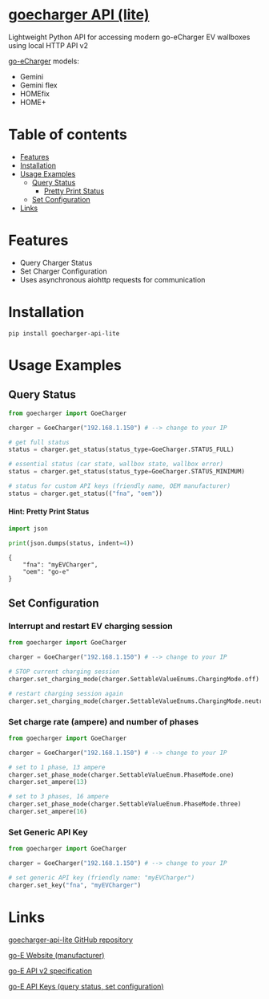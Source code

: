 # [goecharger API (lite)](https://github.com/bkogler/goecharger-api-lite)
Lightweight Python API for accessing modern go-eCharger EV wallboxes using local HTTP API v2

[go-eCharger](https://go-e.com) models:
* Gemini
* Gemini flex
* HOMEfix
* HOME+

# Table of contents
<!-- TOC -->
* [Features](#features)
* [Installation](#installation)
* [Usage Examples](#usage-examples)
  * [Query Status](#query-status)
    * [Pretty Print Status](#pretty-print-status)
  * [Set Configuration](#set-configuration)
* [Links](#links)
<!-- TOC -->

# Features
* Query Charger Status
* Set Charger Configuration
* Uses asynchronous aiohttp requests for communication

# Installation
`pip install goecharger-api-lite`

# Usage Examples

## Query Status
````python
from goecharger import GoeCharger

charger = GoeCharger("192.168.1.150") # --> change to your IP

# get full status
status = charger.get_status(status_type=GoeCharger.STATUS_FULL)

# essential status (car state, wallbox state, wallbox error)
status = charger.get_status(status_type=GoeCharger.STATUS_MINIMUM)

# status for custom API keys (friendly name, OEM manufacturer) 
status = charger.get_status(("fna", "oem"))
````

#### Hint: Pretty Print Status
````python
import json

print(json.dumps(status, indent=4))
````
````
{
    "fna": "myEVCharger",
    "oem": "go-e"
}
````

## Set Configuration

### Interrupt and restart EV charging session
````python
from goecharger import GoeCharger

charger = GoeCharger("192.168.1.150") # --> change to your IP

# STOP current charging session
charger.set_charging_mode(charger.SettableValueEnums.ChargingMode.off)

# restart charging session again
charger.set_charging_mode(charger.SettableValueEnums.ChargingMode.neutral)
````

### Set charge rate (ampere) and number of phases
````python
from goecharger import GoeCharger

charger = GoeCharger("192.168.1.150") # --> change to your IP

# set to 1 phase, 13 ampere
charger.set_phase_mode(charger.SettableValueEnum.PhaseMode.one)
charger.set_ampere(13)

# set to 3 phases, 16 ampere
charger.set_phase_mode(charger.SettableValueEnum.PhaseMode.three)
charger.set_ampere(16)
````

### Set Generic API Key
````python
from goecharger import GoeCharger

charger = GoeCharger("192.168.1.150") # --> change to your IP

# set generic API key (friendly name: "myEVCharger")
charger.set_key("fna", "myEVCharger")
````

# Links
[goecharger-api-lite GitHub repository](https://github.com/bkogler/goecharger-api-lite)

[go-E Website (manufacturer)](https://go-e.com)

[go-E API v2 specification](https://github.com/goecharger/go-eCharger-API-v2/blob/main/introduction-en.md)

[go-E API Keys (query status, set configuration)](https://github.com/goecharger/go-eCharger-API-v2/blob/main/apikeys-en.md)
